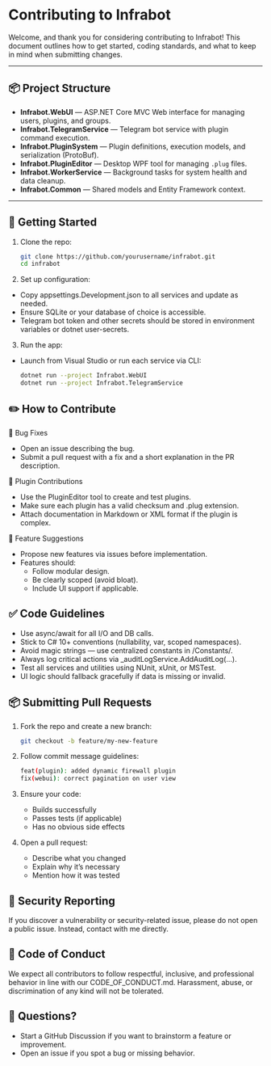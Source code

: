 # Contributing to Infrabot

Welcome, and thank you for considering contributing to Infrabot! This document outlines how to get started, coding standards, and what to keep in mind when submitting changes.

---

## 📦 Project Structure

- **Infrabot.WebUI** — ASP.NET Core MVC Web interface for managing users, plugins, and groups.
- **Infrabot.TelegramService** — Telegram bot service with plugin command execution.
- **Infrabot.PluginSystem** — Plugin definitions, execution models, and serialization (ProtoBuf).
- **Infrabot.PluginEditor** — Desktop WPF tool for managing `.plug` files.
- **Infrabot.WorkerService** — Background tasks for system health and data cleanup.
- **Infrabot.Common** — Shared models and Entity Framework context.

---

## 🚀 Getting Started

1. Clone the repo:
   ```bash
   git clone https://github.com/yourusername/infrabot.git
   cd infrabot
	```
	
2. Set up configuration:
- Copy appsettings.Development.json to all services and update as needed.
- Ensure SQLite or your database of choice is accessible.
- Telegram bot token and other secrets should be stored in environment variables or dotnet user-secrets.

3. Run the app:

- Launch from Visual Studio or run each service via CLI:
	```bash
	dotnet run --project Infrabot.WebUI
	dotnet run --project Infrabot.TelegramService
	```

## ✏️ How to Contribute

🐛 Bug Fixes
- Open an issue describing the bug.
- Submit a pull request with a fix and a short explanation in the PR description.

🧩 Plugin Contributions
- Use the PluginEditor tool to create and test plugins.
- Make sure each plugin has a valid checksum and .plug extension.
- Attach documentation in Markdown or XML format if the plugin is complex.

🔧 Feature Suggestions
- Propose new features via issues before implementation.
- Features should:
	- Follow modular design.
	- Be clearly scoped (avoid bloat).
	- Include UI support if applicable.
	
## ✅ Code Guidelines
- Use async/await for all I/O and DB calls.
- Stick to C# 10+ conventions (nullability, var, scoped namespaces).
- Avoid magic strings — use centralized constants in /Constants/.
- Always log critical actions via _auditLogService.AddAuditLog(...).
- Test all services and utilities using NUnit, xUnit, or MSTest.
- UI logic should fallback gracefully if data is missing or invalid.

## 📦 Submitting Pull Requests
1. Fork the repo and create a new branch:
	```bash
	git checkout -b feature/my-new-feature
	```
	
2. Follow commit message guidelines:
	```bash
	feat(plugin): added dynamic firewall plugin
	fix(webui): correct pagination on user view
	```
	
3. Ensure your code:
	- Builds successfully
	- Passes tests (if applicable)
	- Has no obvious side effects

4. Open a pull request:
	- Describe what you changed
	- Explain why it’s necessary
	- Mention how it was tested

##  🔐 Security Reporting
If you discover a vulnerability or security-related issue, please do not open a public issue. Instead, contact with me directly.

##  👀 Code of Conduct
We expect all contributors to follow respectful, inclusive, and professional behavior in line with our CODE_OF_CONDUCT.md.
Harassment, abuse, or discrimination of any kind will not be tolerated.

## 💬 Questions?
- Start a GitHub Discussion if you want to brainstorm a feature or improvement.
- Open an issue if you spot a bug or missing behavior.
